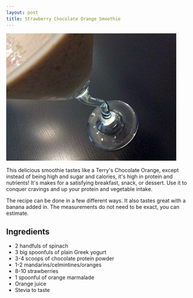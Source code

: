 ```yaml
---
layout: post
title: Strawberry Chocolate Orange Smoothie
---
```


![Strawberry Chocolate Orange Smoothie](/images/strawberry_chocolate_orange_smoothie.jpg)

This delicious smoothie tastes like a Terry's Chocolate Orange, except instead of being high and sugar and calories, it's high in protein and nutrients! It's makes for a satisfying breakfast, snack, or dessert. Use it to conquer cravings and up your protein and vegetable intake. 

The recipe can be done in a few different ways. It also tastes great with a banana added in. The measurements do not need to be exact, you can estimate. 

##  Ingredients 
- 2 handfuls of spinach
- 3 big spoonfuls of plain Greek yogurt
- 3-4 scoops of chocolate protein powder
- 1-2 mandarins/celmintines/oranges 
- 8-10 strawberries 
- 1 spoonful of orange marmalade
- Orange juice 
- Stevia to taste 
